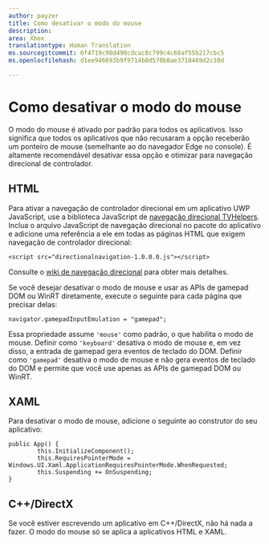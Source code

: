 ```yaml
---
author: payzer
title: Como desativar o modo do mouse
description: 
area: Xbox
translationtype: Human Translation
ms.sourcegitcommit: 6f4719c98d490cdcac8c799c4c68af55b217cbc5
ms.openlocfilehash: d1ee946693b9f9714b8d570b8ae3718469d2c10d

---
```


# Como desativar o modo do mouse
O modo do mouse é ativado por padrão para todos os aplicativos. Isso significa que todos os aplicativos que não recusaram a opção receberão um ponteiro de mouse (semelhante ao do navegador Edge no console). É altamente recomendável desativar essa opção e otimizar para navegação direcional de controlador.   
   
## HTML   
Para ativar a navegação de controlador direcional em um aplicativo UWP JavaScript, use a biblioteca JavaScript de [navegação direcional TVHelpers](https://github.com/Microsoft/TVHelpers/wiki/Using-DirectionalNavigation). Inclua o arquivo JavaScript de navegação direcional no pacote do aplicativo e adicione uma referência a ele em todas as páginas HTML que exigem navegação de controlador direcional:
```code
<script src="directionalnavigation-1.0.0.0.js"></script>
```
Consulte o [wiki de navegação direcional](https://github.com/Microsoft/TVHelpers/wiki/Using-DirectionalNavigation) para obter mais detalhes.

Se você desejar desativar o modo de mouse e usar as APIs de gamepad DOM ou WinRT diretamente, execute o seguinte para cada página que precisar delas: 
   
```code
navigator.gamepadInputEmulation = "gamepad";
```   

Essa propriedade assume ```'mouse'``` como padrão, o que habilita o modo de mouse. Definir como ```'keyboard'``` desativa o modo de mouse e, em vez disso, a entrada de gamepad gera eventos de teclado do DOM. Definir como ```'gamepad'``` desativa o modo de mouse e não gera eventos de teclado do DOM e permite que você use apenas as APIs de gamepad DOM ou WinRT.

## XAML    
Para desativar o modo de mouse, adicione o seguinte ao construtor do seu aplicativo:   
   
```code
public App() {
        this.InitializeComponent();
        this.RequiresPointerMode = Windows.UI.Xaml.ApplicationRequiresPointerMode.WhenRequested;
        this.Suspending += OnSuspending;
}
```

## C++/DirectX   
Se você estiver escrevendo um aplicativo em C++/DirectX, não há nada a fazer. O modo do mouse só se aplica a aplicativos HTML e XAML.



<!--HONumber=Jul16_HO1-->


